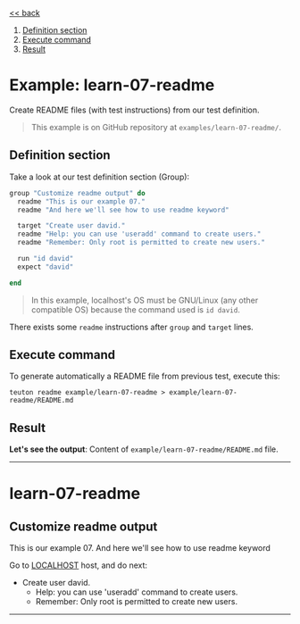 [<< back](README.md)

1. [Definition section](#definition-section)
2. [Execute command](#execute-command)
3. [Result](#result)

# Example: learn-07-readme

Create README files (with test instructions) from our test definition.

> This example is on GitHub repository at `examples/learn-07-readme/`.

## Definition section

Take a look at our test definition section (Group):
```ruby
group "Customize readme output" do
  readme "This is our example 07."
  readme "And here we'll see how to use readme keyword"

  target "Create user david."
  readme "Help: you can use 'useradd' command to create users."
  readme "Remember: Only root is permitted to create new users."

  run "id david"
  expect "david"

end
```

> In this example, localhost's OS must be GNU/Linux (any other compatible OS) because the command used is `id david`.

There exists some `readme` instructions after `group` and `target` lines.

## Execute command

To generate automatically a README file from previous test, execute this:

```
teuton readme example/learn-07-readme > example/learn-07-readme/README.md
```

## Result

**Let's see the output**: Content of `example/learn-07-readme/README.md` file.

---
# learn-07-readme

## Customize readme output

This is our example 07.
And here we'll see how to use readme keyword

Go to [LOCALHOST](#required-hosts) host, and do next:
* Create user david.
    * Help: you can use 'useradd' command to create users.
    * Remember: Only root is permitted to create new users.
---

